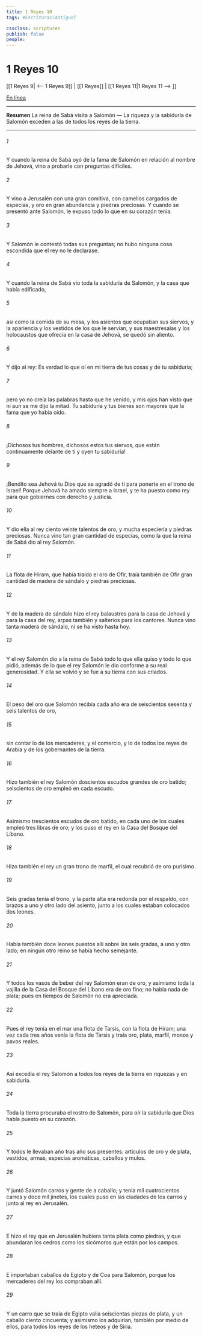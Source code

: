 ```yaml
---
title: 1 Reyes 10
tags: #Escrituras\AntiguoT

cssclass: scriptures
publish: false
people:
---
```


# 1 Reyes 10
[[1 Reyes 9| <-- 1 Reyes 9]] | [[1 Reyes]] | [[1 Reyes 11|1 Reyes 11 --> ]]

[En línea](https://churchofjesuschrist.org/study/scriptures/ot/1-kgs/10?lang=spa)

---
__Resumen__
La reina de Sabá visita a Salomón — La riqueza y la sabiduría de Salomón exceden a las de todos los reyes de la tierra.

---
###### 1 
Y cuando la reina de Sabá oyó de la fama de Salomón en relación al nombre de Jehová, vino a probarle con preguntas difíciles.

###### 2 
Y vino a Jerusalén con una gran comitiva, con camellos cargados de especias, y oro en gran abundancia y piedras preciosas. Y cuando se presentó ante Salomón, le expuso todo lo que en su corazón tenía.

###### 3 
Y Salomón le contestó todas sus preguntas; no hubo ninguna cosa escondida que el rey no le declarase.

###### 4 
Y cuando la reina de Sabá vio toda la sabiduría de Salomón, y la casa que había edificado,

###### 5 
así como la comida de su mesa, y los asientos que ocupaban sus siervos, y la apariencia y los vestidos de los que le servían, y sus maestresalas y los holocaustos que ofrecía en la casa de Jehová, se quedó sin aliento.

###### 6 
Y dijo al rey: Es verdad lo que oí en mi tierra de tus cosas y de tu sabiduría;

###### 7 
pero yo no creía las palabras hasta que he venido, y mis ojos han visto que ni aun se me dijo la mitad. Tu sabiduría y tus bienes son mayores que la fama que yo había oído.

###### 8 
¡Dichosos tus hombres, dichosos estos tus siervos, que están continuamente delante de ti y oyen tu sabiduría!

###### 9 
¡Bendito sea Jehová tu Dios que se agradó de ti para ponerte en el trono de Israel! Porque Jehová ha amado siempre a Israel, y te ha puesto como rey para que gobiernes con derecho y justicia.

###### 10 
Y dio ella al rey ciento veinte talentos de oro, y mucha especiería y piedras preciosas. Nunca vino tan gran cantidad de especias, como la que la reina de Sabá dio al rey Salomón.

###### 11 
La flota de Hiram, que había traído el oro de Ofir, traía también de Ofir gran cantidad de madera de sándalo y piedras preciosas.

###### 12 
Y de la madera de sándalo hizo el rey balaustres para la casa de Jehová y para la casa del rey, arpas también y salterios para los cantores. Nunca vino tanta madera de sándalo, ni se ha visto hasta hoy.

###### 13 
Y el rey Salomón dio a la reina de Sabá todo lo que ella quiso y todo lo que pidió, además de lo que el rey Salomón le dio conforme a su real generosidad. Y ella se volvió y se fue a su tierra con sus criados.

###### 14 
El peso del oro que Salomón recibía cada año era de seiscientos sesenta y seis talentos de oro,

###### 15 
sin contar lo de los mercaderes, y el comercio, y lo de todos los reyes de Arabia y de los gobernantes de la tierra.

###### 16 
Hizo también el rey Salomón doscientos escudos grandes de oro batido; seiscientos  de oro empleó en cada escudo.

###### 17 
Asimismo trescientos escudos de oro batido, en cada uno de los cuales empleó tres libras de oro; y los puso el rey en la Casa del Bosque del Líbano.

###### 18 
Hizo también el rey un gran trono de marfil, el cual recubrió de oro purísimo.

###### 19 
Seis gradas tenía el trono, y la parte alta era redonda por el respaldo, con brazos a uno y otro lado del asiento, junto a los cuales estaban colocados dos leones.

###### 20 
Había también doce leones puestos allí sobre las seis gradas, a uno y otro lado; en ningún otro reino se había hecho  semejante.

###### 21 
Y todos los vasos de beber del rey Salomón eran de oro, y asimismo toda la vajilla de la Casa del Bosque del Líbano era de oro fino; no había nada de plata; pues en tiempos de Salomón no era apreciada.

###### 22 
Pues el rey tenía en el mar una flota  de Tarsis, con la flota de Hiram; una vez cada tres años venía la flota de Tarsis y traía oro, plata, marfil, monos y pavos reales.

###### 23 
Así excedía el rey Salomón a todos los reyes de la tierra en riquezas y en sabiduría.

###### 24 
Toda la tierra procuraba  el rostro de Salomón, para oír la sabiduría que Dios había puesto en su corazón.

###### 25 
Y todos le llevaban año tras año sus presentes: artículos de oro y de plata, vestidos, armas, especias aromáticas, caballos y mulos.

###### 26 
Y juntó Salomón carros y gente de a caballo; y tenía mil cuatrocientos carros y doce mil jinetes, los cuales puso en las ciudades de los carros y junto al rey en Jerusalén.

###### 27 
E hizo el rey que en Jerusalén hubiera tanta plata como piedras, y que abundaran los cedros como los sicómoros que están por los campos.

###### 28 
E importaban caballos de Egipto y de Coa para Salomón, porque los mercaderes del rey los compraban allí.

###### 29 
Y un carro que se traía de Egipto valía seiscientas piezas de plata, y un caballo ciento cincuenta; y asimismo los adquirían, también por medio de ellos, para todos los reyes de los heteos y de Siria.

